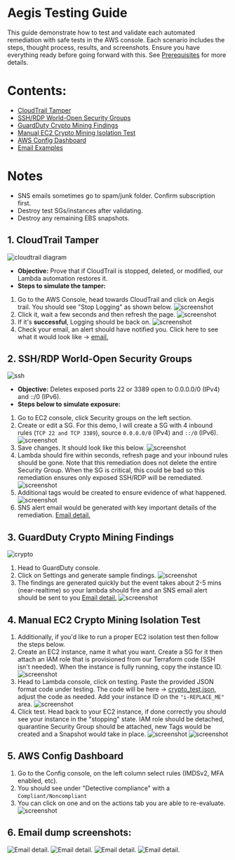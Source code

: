 # Aegis Testing Guide
This guide demonstrate how to test and validate each automated remediation with safe tests in the AWS console. Each scenario includes the steps, thought process, results, and screenshots. Ensure you have everything ready before going forward with this. See [Prerequisites](/README.md#prerequisites) for more details. 

# Contents: 
- [CloudTrail Tamper](/docs/testing.md#1-cloudtrail-tamper)
- [SSH/RDP World-Open Security Groups](/docs/testing.md#2-sshrdp-world-open-security-groups)
- [GuardDuty Crypto Mining Findings](/docs/testing.md#3-guardduty-crypto-mining-findings)
- [Manual EC2 Crypto Mining Isolation Test](/docs/testing.md#4-manual-ec2-crypto-mining-isolation-test)
- [AWS Config Dashboard](/docs/testing.md#5-aws-config-dashboard)
- [Email Examples](/docs/testing.md#6-email-dump-screenshots)

# Notes
- SNS emails sometimes go to spam/junk folder. Confirm subscription first.
- Destroy test SGs/instances after validating.
- Destroy any remaining EBS snapshots. 

## 1. CloudTrail Tamper
![cloudtrail diagram](/docs/diagrams/cloudtrail-diagram.png)
- **Objective:** Prove that if CloudTrail is stopped, deleted, or modified, our Lambda automation restores it.
- **Steps to simulate the tamper:**
1. Go to the AWS Console, head towards CloudTrail and click on Aegis trail. You should see "Stop Logging" as shown below.
![screenshot](./screenshots/trail_2.png)
2. Click it, wait a few seconds and then refresh the page.
![screenshot](./screenshots/trail_1.png)
3. If it's **successful**, Logging  should be back on.
![screenshot](./screenshots/trail_3.png)
4. Check your email, an alert should have notified you. Click here to see what it would look like -> [email.](./screenshots/email_ct.png) 

## 2. SSH/RDP World-Open Security Groups
![ssh](./diagrams/ssh_diagram.png)
- **Objective:** Deletes exposed ports 22 or 3389 open to 0.0.0.0/0 (IPv4) and ::/0 (IPv6).
- **Steps below to simulate exposure:**
1. Go to EC2 console, click Security groups on the left section. 
2. Create or edit a SG. For this demo, I will create a SG with 4 inbound rules (`TCP 22 and TCP 3389`), source `0.0.0.0/0` (IPv4) and `::/0` (IPv6).
![screenshot](./screenshots/ssh_1.png)
3. Save changes. It should look like this below. 
![screenshot](./screenshots/ssh_2.png)
4. Lambda should fire within seconds, refresh page and your inbound rules should be gone. Note that this remediation does not delete the entire Security Group. When the SG is critical, this could be bad so this remediation ensures only exposed SSH/RDP will be remediated. 
![screenshot](./screenshots/ssh_3.png)
5. Additional tags would be created to ensure evidence of what happened.
![screenshot](./screenshots/ssh_4.png)
6. SNS alert email would be generated with key important details of the remediation. [Email detail.](./screenshots/email_ssh.png)

## 3. GuardDuty Crypto Mining Findings 
![crypto](./diagrams/crypto_diagram.png)
1. Head to GuardDuty console.
2. Click on Settings and generate sample findings. 
![screenshot](./screenshots/crypto_1.png)
3. The findings are generated quickly but the event takes about 2-5 mins (near-realtime) so your lambda should fire and an SNS email alert should be sent to you [Email detail.](./screenshots/email_crypto.png) 
![screenshot](./screenshots/crypto_2.png)

## 4. Manual EC2 Crypto Mining Isolation Test
1. Additionally, if you'd like to run a proper EC2 isolation test then follow the steps below. 
2. Create an EC2 instance, name it what you want. Create a SG for it then attach an IAM role that is provisioned from our Terraform code (SSH isn't needed). When the instance is fully running, copy the instance ID.
![screenshot](./screenshots/crypto_3.png)
3. Head to Lambda console, click on testing. Paste the provided JSON format code under testing. The code will be here -> [crypto_test.json](/examples/crypto_test.json), adjust the code as needed. Add your instance ID on the `"i-REPLACE_ME"` area.
![screenshot](./screenshots/crypto_4.png)
4. Click test. Head back to your EC2 instance, if done correctly you should see your instance in the "stopping" state. IAM role should be detached, quarantine Security Group should be attached, new Tags would be created and a Snapshot would take in place.
![screenshot](./screenshots/crypto_5.png)
![screenshot](./screenshots/crypto_6.png)

## 5. AWS Config Dashboard
1. Go to the Config console, on the left column select rules (IMDSv2, MFA enabled, etc).
2. You should see under "Detective compliance" with a `Compliant/Noncompliant`
3. You can click on one and on the actions tab you are able to re-evaluate.
![screenshot](./screenshots/config_1.png)

## 6. Email dump screenshots: 
![Email detail.](./screenshots/email_grouped.png)
![Email detail.](./screenshots/email_ct.png)
![Email detail.](./screenshots/email_ssh.png)
![Email detail.](./screenshots/email_crypto.png)
